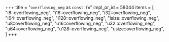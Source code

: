 +++
title = "`overflowing_neg` as `const fn`"
impl_pr_id = 58044
items = [
    "i8::overflowing_neg",
    "i16::overflowing_neg",
    "i32::overflowing_neg",
    "i64::overflowing_neg",
    "i128::overflowing_neg",
    "isize::overflowing_neg",
    "u8::overflowing_neg",
    "u16::overflowing_neg",
    "u32::overflowing_neg",
    "u64::overflowing_neg",
    "u128::overflowing_neg",
    "usize::overflowing_neg",
]
+++
